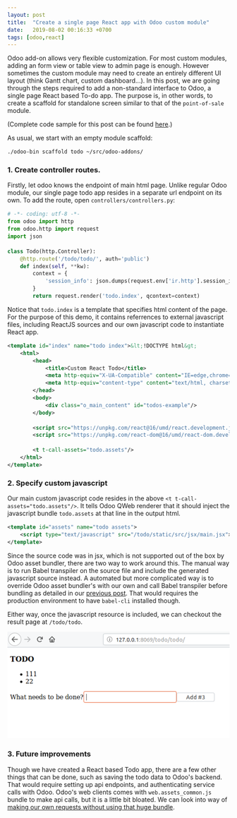 ```yaml
---
layout: post
title:  "Create a single page React app with Odoo custom module"
date:   2019-08-02 00:16:33 +0700
tags: [odoo,react]
---
```


Odoo add-on allows very flexible customization. For most custom modules, adding an form view or table view to admin page is enough. However sometimes the custom module may need to create an entirely different UI layout (think Gantt chart, custom dashboard...). In this post, we are going through the steps required to add a non-standard interface to Odoo, a single page React based To-do app. The purpose is, in other words, to create a scaffold for standalone screen similar to that of the `point-of-sale` module. 

(Complete code sample for this post can be found [here](https://github.com/beolla/samples/tree/master/todo).)

As usual, we start with an empty module scaffold:

```bash
./odoo-bin scaffold todo ~/src/odoo-addons/
```

### 1. Create controller routes.

Firstly, let odoo knows the endpoint of main html page. Unlike regular Odoo module, our single page todo app resides in a separate url endpoint on its own. To add the route, open `controllers/controllers.py`:

```python
# -*- coding: utf-8 -*-
from odoo import http
from odoo.http import request
import json

class Todo(http.Controller):
    @http.route('/todo/todo/', auth='public')
    def index(self, **kw):
        context = {
            'session_info': json.dumps(request.env['ir.http'].session_info())
        }
        return request.render('todo.index', qcontext=context)
```
Notice that `todo.index` is a template that specifies html content of the page. For the purpose of this demo, it contains referrences to external javascript files, including ReactJS sources and our own javascript code to instantiate React app. 

```xml
<template id="index" name="todo index">&lt;!DOCTYPE html&gt;
	<html>
	    <head>
	        <title>Custom React Todo</title>
	        <meta http-equiv="X-UA-Compatible" content="IE=edge,chrome=1"/>
	        <meta http-equiv="content-type" content="text/html, charset=utf-8" />               
	    </head>
	    <body>
	        <div class="o_main_content" id="todos-example"/>
	    </body>

	    <script src="https://unpkg.com/react@16/umd/react.development.js" ></script>
	    <script src="https://unpkg.com/react-dom@16/umd/react-dom.development.js" ></script>
	        
	    <t t-call-assets="todo.assets"/>
	</html>
</template>
```

### 2. Specify custom javascript

Our main custom javascript code resides in the above `<t t-call-assets="todo.assets"/>`. It tells Odoo QWeb renderer that it should inject the javascript bundle `todo.assets` at that line in the output html. 

```xml
<template id="assets" name="todo assets">
    <script type="text/javascript" src="/todo/static/src/jsx/main.jsx"></script>
</template>
```

Since the source code was in jsx, which is not supported out of the box by Odoo asset bundler, there are two way to work around this. The manual way is to run Babel transpiler on the source file and include the generated javascript source instead. A automated but more complicated way is to override Odoo asset bundler's with our own and call Babel transpiler before bundling as detailed in our [previous post](/run-babel-bundler-odoo/). That would requires the production environment to have `babel-cli` installed though.

Either way, once the javascript resource is included, we can checkout the result page at `/todo/todo`. 

![React based Todo module with Odoo](/content/images/react-odoo-todo-sample.png)

### 3. Future improvements

Though we have created a React based Todo app, there are a few other things that can be done, such as saving the todo data to Odoo's backend. That would require setting up api endpoints, and authenticating service calls with Odoo. Odoo's web clients comes with `web.assets_common.js` bundle to make api calls, but it is a little bit bloated. We can look into way of [making our own requests without using that huge bundle](/make-api-request-without-jquery-odoo/). 
